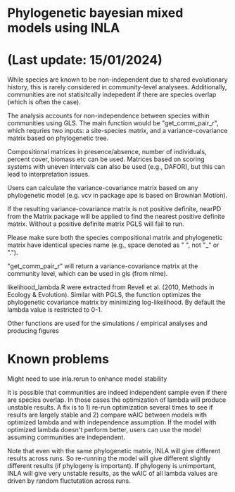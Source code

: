 # Phylogenetic bayesian mixed models using INLA 
# (Last update: 15/01/2024)

While species are known to be non-independent due to shared evolutionary history, this is rarely considered in community-level analysees. Additionally, communities are not statisitcally indepedent if there are species overlap (which is often the case).

The analysis accounts for non-independence between species within communities using GLS. The main function would be "get_comm_pair_r", which requries two inputs: a site-species matrix, and a variance-covariance matrix based on phylogenetic tree. 

Compositional matrices in presence/absence, number of individuals, percent cover, biomass etc can be used. Matrices based on scoring systems with uneven intervals can also be used (e.g., DAFOR), but this can lead to interpretation issues.

Users can calculate the variance-covariance matrix based on any phylogenetic model (e.g. vcv in package ape is based on Brownian Motion). 

If the resulting variance-covariance matrix is not positive definite, nearPD from the Matrix package will be applied to find the nearest positive definite matrix. Without a positive definite matrix PGLS will fail to run.

Please make sure both the species compositional matrix and phylogenetic matrix have identical species name (e.g., space denoted as " ", not "_" or ".").

"get_comm_pair_r" will return a variance-covariance matrix at the community level, which can be used in gls (from nlme).

likelihood_lambda.R were extracted from Revell et al. (2010, Methods in Ecology & Evolution). Similar with PGLS, the function optimizes the phylogenetic covariance matrix by minimizing log-likelihood. By default the lambda value is restricted to 0-1.

Other functions are used for the simulations / empirical analyses and producing figures

# Known problems

Might need to use inla.rerun to enhance model stability

It is possible that communities are indeed independent sample even if there are species overlap. In those cases the optimization of lambda will produce unstable results. A fix is to 1) re-run optimization several times to see if results are largely stable and 2) compare wAIC between models with optimized lambda and with independence assumption. If the model with optimized lambda doesn't perform better, users can use the model assuming communities are independent.

Note that even with the same phylogenetic matrix, INLA will give different results across runs. So re-running the model will give different slightly different results (if phylogeny is important). If phylogeny is unimportant, INLA will give very unstable results, as the wAIC of all lambda values are driven by random fluctutation across runs. 
